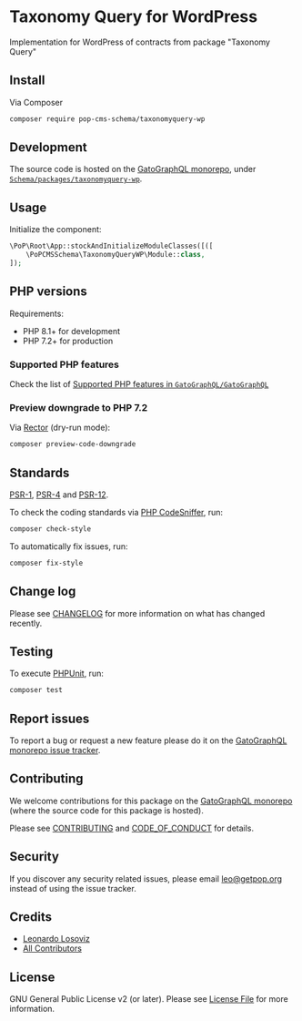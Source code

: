 # Taxonomy Query for WordPress

<!--
[![Build Status][ico-travis]][link-travis]
[![Quality Score][ico-code-quality]][link-code-quality]
[![Software License][ico-license]](LICENSE.md)
[![Latest Version on Packagist][ico-version]][link-packagist]
[![Coverage Status][ico-scrutinizer]][link-scrutinizer]
[![Total Downloads][ico-downloads]][link-downloads]
-->

Implementation for WordPress of contracts from package "Taxonomy Query"

## Install

Via Composer

``` bash
composer require pop-cms-schema/taxonomyquery-wp
```

## Development

The source code is hosted on the [GatoGraphQL monorepo](https://github.com/GatoGraphQL/GatoGraphQL), under [`Schema/packages/taxonomyquery-wp`](https://github.com/GatoGraphQL/GatoGraphQL/tree/master/layers/Schema/packages/taxonomyquery-wp).

## Usage

Initialize the component:

``` php
\PoP\Root\App::stockAndInitializeModuleClasses([([
    \PoPCMSSchema\TaxonomyQueryWP\Module::class,
]);
```

## PHP versions

Requirements:

- PHP 8.1+ for development
- PHP 7.2+ for production

### Supported PHP features

Check the list of [Supported PHP features in `GatoGraphQL/GatoGraphQL`](https://github.com/GatoGraphQL/GatoGraphQL/blob/master/docs/supported-php-features.md)

### Preview downgrade to PHP 7.2

Via [Rector](https://github.com/rectorphp/rector) (dry-run mode):

```bash
composer preview-code-downgrade
```

## Standards

[PSR-1](https://www.php-fig.org/psr/psr-1), [PSR-4](https://www.php-fig.org/psr/psr-4) and [PSR-12](https://www.php-fig.org/psr/psr-12).

To check the coding standards via [PHP CodeSniffer](https://github.com/squizlabs/PHP_CodeSniffer), run:

``` bash
composer check-style
```

To automatically fix issues, run:

``` bash
composer fix-style
```

## Change log

Please see [CHANGELOG](CHANGELOG.md) for more information on what has changed recently.

## Testing

To execute [PHPUnit](https://phpunit.de/), run:

``` bash
composer test
```

## Report issues

To report a bug or request a new feature please do it on the [GatoGraphQL monorepo issue tracker](https://github.com/GatoGraphQL/GatoGraphQL/issues).

## Contributing

We welcome contributions for this package on the [GatoGraphQL monorepo](https://github.com/GatoGraphQL/GatoGraphQL) (where the source code for this package is hosted).

Please see [CONTRIBUTING](CONTRIBUTING.md) and [CODE_OF_CONDUCT](CODE_OF_CONDUCT.md) for details.

## Security

If you discover any security related issues, please email leo@getpop.org instead of using the issue tracker.

## Credits

- [Leonardo Losoviz][link-author]
- [All Contributors][link-contributors]

## License

GNU General Public License v2 (or later). Please see [License File](LICENSE.md) for more information.

[ico-version]: https://img.shields.io/packagist/v/pop-cms-schema/taxonomyquery-wp.svg?style=flat-square
[ico-license]: https://img.shields.io/badge/license-GPLv2-brightgreen.svg?style=flat-square
[ico-travis]: https://img.shields.io/travis/pop-cms-schema/taxonomyquery-wp/master.svg?style=flat-square
[ico-scrutinizer]: https://img.shields.io/scrutinizer/coverage/g/pop-cms-schema/taxonomyquery-wp.svg?style=flat-square
[ico-code-quality]: https://img.shields.io/scrutinizer/g/pop-cms-schema/taxonomyquery-wp.svg?style=flat-square
[ico-downloads]: https://img.shields.io/packagist/dt/pop-cms-schema/taxonomyquery-wp.svg?style=flat-square

[link-packagist]: https://packagist.org/packages/pop-cms-schema/taxonomyquery-wp
[link-travis]: https://travis-ci.org/pop-cms-schema/taxonomyquery-wp
[link-scrutinizer]: https://scrutinizer-ci.com/g/pop-cms-schema/taxonomyquery-wp/code-structure
[link-code-quality]: https://scrutinizer-ci.com/g/pop-cms-schema/taxonomyquery-wp
[link-downloads]: https://packagist.org/packages/pop-cms-schema/taxonomyquery-wp
[link-author]: https://github.com/leoloso
[link-contributors]: ../../../../../../contributors
